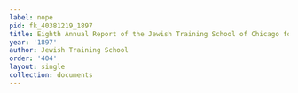 ```yaml
---
label: nope
pid: fk_40381219_1897
title: Eighth Annual Report of the Jewish Training School of Chicago for 1896-97
year: '1897'
author: Jewish Training School
order: '404'
layout: single
collection: documents
---
```

